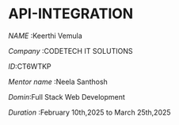 # API-INTEGRATION

*NAME* :Keerthi Vemula

*Company* :CODETECH IT SOLUTIONS

*ID*:CT6WTKP

*Mentor name* :Neela Santhosh

*Domin*:Full Stack Web Development

*Duration* :February 10th,2025 to March 25th,2025
